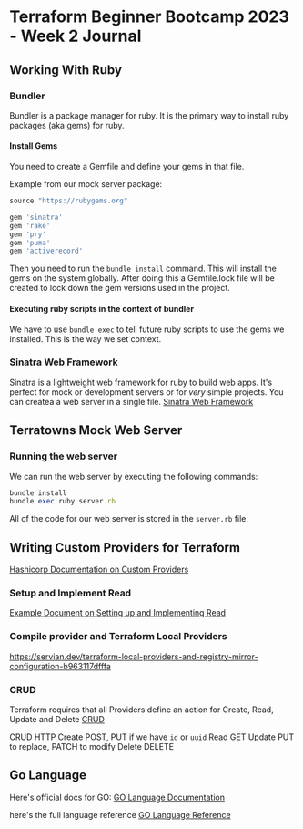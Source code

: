 # Terraform Beginner Bootcamp 2023 - Week 2 Journal

## Working With Ruby

### Bundler

Bundler is a package manager for ruby.  It is the primary way to install ruby packages (aka gems) for ruby.

#### Install Gems
You need to create a Gemfile and define your gems in that file.  

Example from our mock server package:

```rb
source "https://rubygems.org"

gem 'sinatra'
gem 'rake'
gem 'pry'
gem 'puma'
gem 'activerecord'
```

Then you need to run the `bundle install` command.  This will install the gems on the system globally.  After doing this a Gemfile.lock file will be created to lock down the gem versions used in the project.

#### Executing ruby scripts in the context of bundler

We have to use `bundle exec` to tell future ruby scripts to use the gems we installed.  This is the way we set context.


### Sinatra Web Framework

Sinatra is a lightweight web framework for ruby to build web apps.  It's perfect for mock or development servers or for *very* simple projects.   You can createa a web server in a single file.
[Sinatra Web Framework](https://sinatrarb.com/)

## Terratowns Mock Web Server

### Running the web server

We can run the web server by executing the following commands:

```rb
bundle install
bundle exec ruby server.rb
```

All of the code for our web server is stored in the `server.rb` file.

## Writing Custom Providers for Terraform

[Hashicorp Documentation on Custom Providers](https://developer.hashicorp.com/terraform/tutorials/providers-plugin-framework)

### Setup and Implement Read

[Example Document on Setting up and Implementing Read](https://developer.hashicorp.com/terraform/tutorials/providers/provider-setup)

### Compile provider and Terraform Local Providers

https://servian.dev/terraform-local-providers-and-registry-mirror-configuration-b963117dfffa

### CRUD

Terraform requires that all Providers define an action for Create, Read, Update and Delete
[CRUD](https://en.wikipedia.org/wiki/Create,_read,_update_and_delete)


CRUD	HTTP
Create	POST, PUT if we have `id` or `uuid`
Read	GET
Update	PUT to replace, PATCH to modify
Delete	DELETE

## Go Language

Here's official docs for GO:
[GO Language Documentation](https://go.dev/doc/)

here's the full language reference
[GO Language Reference](https://go.dev/ref/spec)


